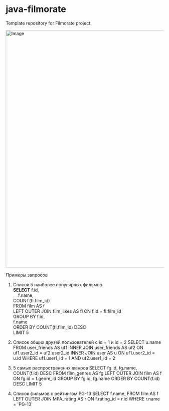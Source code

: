 # java-filmorate
Template repository for Filmorate project.


<img width="852" height="760" alt="Image" src="https://github.com/user-attachments/assets/5ad0b047-aa9f-47ff-a77c-ba9f229de498" />

Примеры запросов  
1) Список 5 наиболее популярных фильмов  
**SELECT** f.id,  
&nbsp;&nbsp;&nbsp;&nbsp;f.name,  
       COUNT(fl.film_id)   
FROM film AS f  
LEFT OUTER JOIN film_likes AS fl ON f.id = fl.film_id  
GROUP BY f.id,  
         f.name  
ORDER BY COUNT(fl.film_id) DESC  
LIMIT 5  

2) Список общих друзей пользователей с id = 1 и id = 2
SELECT u.name
FROM user_friends AS uf1
INNER JOIN user_friends AS uf2 ON uf1.user2_id = uf2.user2_id
INNER JOIN user AS u ON uf1.user2_id = u.id
WHERE uf1.user1_id = 1
  AND uf2.user1_id = 2

3) 5 самых распространеннх жанров
SELECT fg.id,
       fg.name,
       COUNT(f.id) DESC
FROM film_genres AS fg
LEFT OUTER JOIN film AS f ON fg.id = f.genre_id
GROUP BY fg.id,
         fg.name
ORDER BY COUNT(f.id) DESC
LIMIT 5

4) Список фильмов с рейтингом PG-13
SELECT f.name,
FROM film AS f
LEFT OUTER JOIN MPA_rating AS r ON f.rating_id = r.id
WHERE r.name = 'PG-13'

